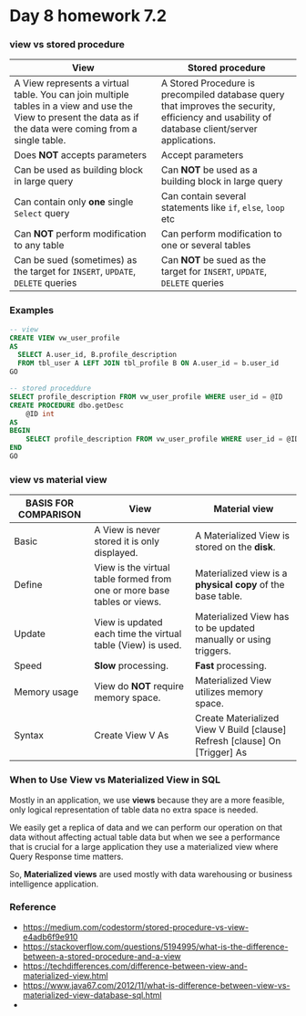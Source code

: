 # Day 8 homework 7.2

### view vs stored procedure

| View                                                                                                                                                           | Stored procedure                                                                                                                              |
|----------------------------------------------------------------------------------------------------------------------------------------------------------------|-----------------------------------------------------------------------------------------------------------------------------------------------|
| A View represents a virtual table. You can join multiple tables in a view and use the View to present the data as if the data were coming from a single table. | A Stored Procedure is precompiled database query that improves the security, efficiency and usability of database client/server applications. |
| Does **NOT** accepts parameters                                                                                                                                | Accept parameters                                                                                                                             |
| Can be used as building block in large query                                                                                                                   | Can **NOT** be used as a building block in large query                                                                                        |
| Can contain only **one** single `Select` query                                                                                                                 | Can contain several statements like `if`, `else`, `loop` etc                                                                                  |
| Can **NOT** perform modification to any table                                                                                                                  | Can perform modification to one or several tables                                                                                             |
| Can be sued (sometimes) as the target for `INSERT`, `UPDATE`, `DELETE` queries                                                                                 | Can **NOT** be sued as the target for `INSERT`, `UPDATE`, `DELETE` queries                                                                    |

### Examples
```sql
-- view 
CREATE VIEW vw_user_profile
AS
  SELECT A.user_id, B.profile_description
  FROM tbl_user A LEFT JOIN tbl_profile B ON A.user_id = b.user_id
GO

-- stored proceddure
SELECT profile_description FROM vw_user_profile WHERE user_id = @ID
CREATE PROCEDURE dbo.getDesc
    @ID int
AS
BEGIN
    SELECT profile_description FROM vw_user_profile WHERE user_id = @ID
END
GO
```

### view vs material view
| BASIS FOR COMPARISON | View                                                                    | Material view                                                              |
|----------------------|-------------------------------------------------------------------------|----------------------------------------------------------------------------|
| Basic                | A View is never stored it is only displayed.                            | A Materialized View is stored on the **disk**.                             |
| Define               | View is the virtual table formed from one or more base tables or views. | Materialized view is a **physical copy** of the base table.                |
| Update               | View is updated each time the virtual table (View) is used.             | Materialized View has to be updated manually or using triggers.            |
| Speed                | **Slow** processing.                                                    | **Fast** processing.                                                       |
| Memory usage         | View do **NOT** require memory space.                                   | Materialized View utilizes memory space.                                   |
| Syntax               | Create View V As                                                        | Create Materialized View V Build [clause] Refresh [clause] On [Trigger] As |

### When to Use View vs Materialized View in SQL
Mostly in an application, we use **views** because they are a more feasible, only logical representation of table data no extra space is needed.

We easily get a replica of data and we can perform our operation on that data without affecting actual table data but when we see a performance that is crucial for a large application they use a materialized view where Query Response time matters.

So, **Materialized views** are used mostly with data warehousing or business intelligence application.

### Reference
* https://medium.com/codestorm/stored-procedure-vs-view-e4adb6f9e910
* https://stackoverflow.com/questions/5194995/what-is-the-difference-between-a-stored-procedure-and-a-view
* https://techdifferences.com/difference-between-view-and-materialized-view.html
* https://www.java67.com/2012/11/what-is-difference-between-view-vs-materialized-view-database-sql.html
* 